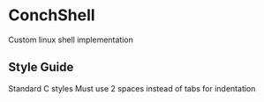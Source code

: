 # ConchShell
Custom linux shell implementation

## Style Guide
Standard C styles
Must use 2 spaces instead of tabs for indentation
